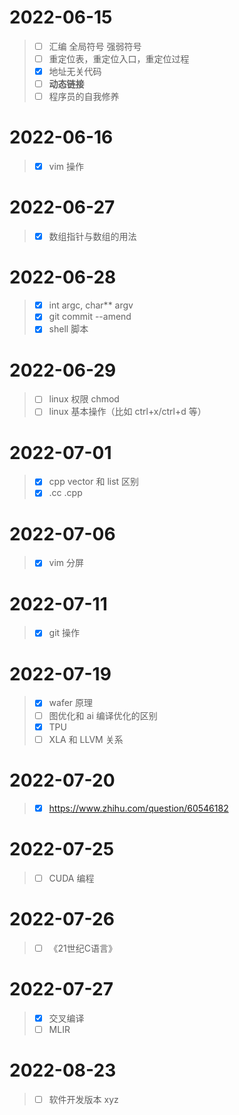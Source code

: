 # 2022-06-15

> - [ ] 汇编 全局符号 强弱符号
> - [ ] 重定位表，重定位入口，重定位过程
> - [x] 地址无关代码
> - [ ] **动态链接**
> - [ ] 程序员的自我修养

# 2022-06-16

> - [x] vim 操作

# 2022-06-27

> - [x] 数组指针与数组的用法

# 2022-06-28

> - [x] int argc, char** argv
> - [x] git commit --amend
> - [x] shell 脚本

# 2022-06-29

> - [ ] linux 权限 chmod
> - [ ] linux 基本操作（比如 ctrl+x/ctrl+d 等）

# 2022-07-01

> - [x] cpp vector 和 list 区别
> - [x] .cc .cpp

# 2022-07-06

> - [x] vim 分屏

# 2022-07-11

> - [x] git 操作

# 2022-07-19

> - [x] wafer 原理
> - [ ] 图优化和 ai 编译优化的区别
> - [x] TPU
> - [ ] XLA 和 LLVM 关系

# 2022-07-20

> - [x] https://www.zhihu.com/question/60546182

# 2022-07-25

> - [ ] CUDA 编程

# 2022-07-26

> - [ ] 《21世纪C语言》

# 2022-07-27

> - [x] 交叉编译
> - [ ] MLIR

# 2022-08-23

> - [ ] 软件开发版本 xyz

